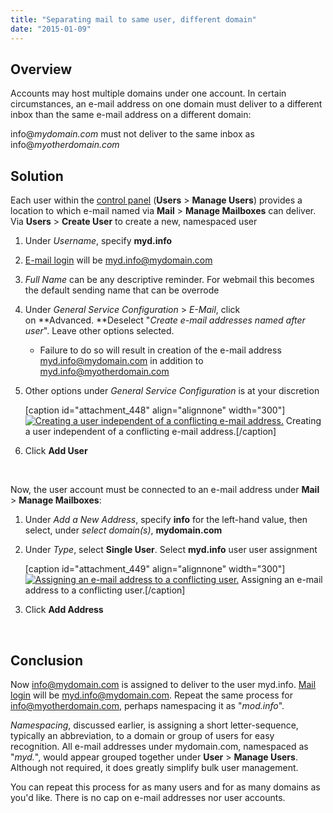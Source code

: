 ```yaml
---
title: "Separating mail to same user, different domain"
date: "2015-01-09"
---
```


## Overview

Accounts may host multiple domains under one account. In certain circumstances, an e-mail address on one domain must deliver to a different inbox than the same e-mail address on a different domain:

info@_mydomain.com_ must not deliver to the same inbox as info@_myotherdomain.com_

## Solution

Each user within the [control panel](https://kb.apnscp.com/control-panel/logging-into-the-control-panel/) (**Users** > **Manage Users**) provides a location to which e-mail named via **Mail** > **Manage Mailboxes** can deliver. Via **Users** > **Create User** to create a new, namespaced user

1. Under _Username_, specify **myd.info**
2. [E-mail login](https://kb.apnscp.com/e-mail/accessing-e-mail/) will be myd.info@mydomain.com
3. _Full Name_ can be any descriptive reminder. For webmail this becomes the default sending name that can be overrode
4. Under _General Service Configuration_ > _E-Mail_, click on **Advanced. **Deselect "_Create e-mail addresses named after user_". Leave other options selected.
    - Failure to do so will result in creation of the e-mail address myd.info@mydomain.com in addition to myd.info@myotherdomain.com
5. Other options under _General Service Configuration_ is at your discretion
    
    \[caption id="attachment\_448" align="alignnone" width="300"\][![Creating a user independent of a conflicting e-mail address.](https://kb.apnscp.com/wp-content/uploads/2015/01/email-separation-user-creation-300x187.png)](https://kb.apnscp.com/wp-content/uploads/2015/01/email-separation-user-creation.png) Creating a user independent of a conflicting e-mail address.\[/caption\]
6. Click **Add User**

 

Now, the user account must be connected to an e-mail address under **Mail** > **Manage Mailboxes**:

1. Under _Add a New Address_, specify **info** for the left-hand value, then select, under _select domain(s)_, **mydomain.com**
2. Under _Type_, select **Single User**. Select **myd.info** user user assignment
    
    \[caption id="attachment\_449" align="alignnone" width="300"\][![Assigning an e-mail address to a conflicting user.](https://kb.apnscp.com/wp-content/uploads/2015/01/email-separation-mailbox-assignment-300x116.png)](https://kb.apnscp.com/wp-content/uploads/2015/01/email-separation-mailbox-assignment.png) Assigning an e-mail address to a conflicting user.\[/caption\]
3. Click **Add Address**

 

## Conclusion

Now info@mydomain.com is assigned to deliver to the user myd.info. [Mail login](https://kb.apnscp.com/e-mail/accessing-e-mail/) will be myd.info@mydomain.com. Repeat the same process for info@myotherdomain.com, perhaps namespacing it as "_mod.info_".

_Namespacing_, discussed earlier, is assigning a short letter-sequence, typically an abbreviation, to a domain or group of users for easy recognition. All e-mail addresses under mydomain.com, namespaced as "_myd._", would appear grouped together under **User** > **Manage Users**. Although not required, it does greatly simplify bulk user management.

You can repeat this process for as many users and for as many domains as you'd like. There is no cap on e-mail addresses nor user accounts.
